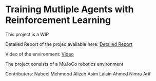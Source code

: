 # Training Mutliple Agents with Reinforcement Learning

This project is a WIP

Detailed Report of the projec available here:
[Detailed Report](https://drive.google.com/file/d/1-8hEp2FBW_LcW19fVXIqbeqbVx2C3x0d/view?usp=sharing)

Video of the environment:
[Video](https://drive.google.com/file/d/1bdkXWm1cMQT8FP-7UUCgecIETuo0N3Uv/view?usp=sharing)

The project consists of a MuJoCo robotics environment 

Contributers:
Nabeel Mehmood
Alizeh Asim
Lalain Ahmed
Nimra Arif
